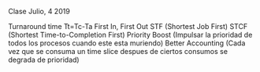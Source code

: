 Clase Julio, 4 2019

Turnaround time Tt=Tc-Ta
First In, First Out
STF (Shortest Job First)
STCF (Shortest Time-to-Completion First)
Priority Boost (Impulsar la prioridad de todos los procesos cuando este esta muriendo)
Better Accounting (Cada vez que se consuma un time slice despues de ciertos consumos se degrada de prioridad)


